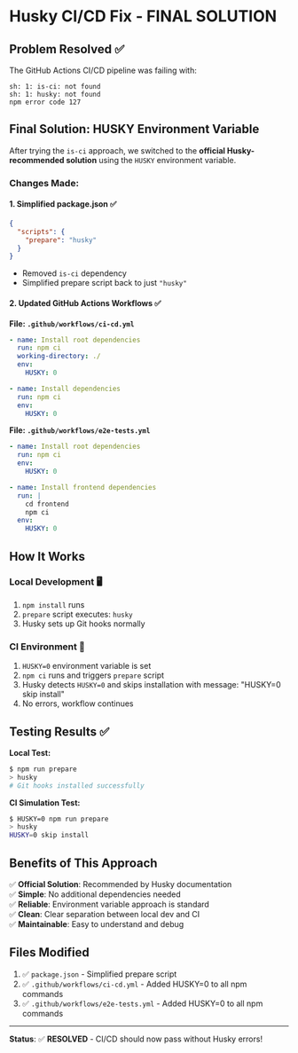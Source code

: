 # Husky CI/CD Fix - FINAL SOLUTION

## Problem Resolved ✅

The GitHub Actions CI/CD pipeline was failing with:

```
sh: 1: is-ci: not found
sh: 1: husky: not found
npm error code 127
```

## Final Solution: HUSKY Environment Variable

After trying the `is-ci` approach, we switched to the **official Husky-recommended solution** using
the `HUSKY` environment variable.

### Changes Made:

#### 1. Simplified package.json ✅

```json
{
  "scripts": {
    "prepare": "husky"
  }
}
```

- Removed `is-ci` dependency
- Simplified prepare script back to just `"husky"`

#### 2. Updated GitHub Actions Workflows ✅

**File: `.github/workflows/ci-cd.yml`**

```yaml
- name: Install root dependencies
  run: npm ci
  working-directory: ./
  env:
    HUSKY: 0

- name: Install dependencies
  run: npm ci
  env:
    HUSKY: 0
```

**File: `.github/workflows/e2e-tests.yml`**

```yaml
- name: Install root dependencies
  run: npm ci
  env:
    HUSKY: 0

- name: Install frontend dependencies
  run: |
    cd frontend
    npm ci
  env:
    HUSKY: 0
```

## How It Works

### Local Development 🖥️

1. `npm install` runs
2. `prepare` script executes: `husky`
3. Husky sets up Git hooks normally

### CI Environment 🤖

1. `HUSKY=0` environment variable is set
2. `npm ci` runs and triggers `prepare` script
3. Husky detects `HUSKY=0` and skips installation with message: "HUSKY=0 skip install"
4. No errors, workflow continues

## Testing Results ✅

**Local Test:**

```bash
$ npm run prepare
> husky
# Git hooks installed successfully
```

**CI Simulation Test:**

```bash
$ HUSKY=0 npm run prepare
> husky
HUSKY=0 skip install
```

## Benefits of This Approach

✅ **Official Solution**: Recommended by Husky documentation  
✅ **Simple**: No additional dependencies needed  
✅ **Reliable**: Environment variable approach is standard  
✅ **Clean**: Clear separation between local dev and CI  
✅ **Maintainable**: Easy to understand and debug

## Files Modified

1. ✅ `package.json` - Simplified prepare script
2. ✅ `.github/workflows/ci-cd.yml` - Added HUSKY=0 to all npm commands
3. ✅ `.github/workflows/e2e-tests.yml` - Added HUSKY=0 to all npm commands

---

**Status**: ✅ **RESOLVED** - CI/CD should now pass without Husky errors!
